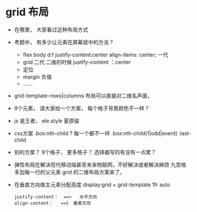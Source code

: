 # grid 布局

- 在哪里， 大家看过这种布局方式
- 考题中， 有多少让元素在屏幕居中的方法？
  - flex body d:f  justify-content:center  align-items: center;   一代
  - grid  二代 二维的时候   justify-content ：center
  - 定位
  - margin 负值
  - ...... 
- grid-template-rows|columns
  布局可以直接对二维名声面， 
-  9个元素， 请大家给一个方案， 每个格子背景颜色不一样？ 
  - js 是王者， ele.style  夏原骏
  - css方案 .box:nth-child
    ? 每一个都不一样
    .box:nth-child(1|odd|event) :last-child
  - 别的方案？ 9个格子， 更多格子？ 选择器写的有没有一点累？

- 弹性布局在解决现代移动端甚至未来物联网，不好解决或者解决麻烦
  九宫格 多加每一行的父元素
  grid 的二维布局方案来了。 


- 在垂直方向做主元素分配高度
    display:grid  + grid-template
    1fr  auto 

      justify-content：  ==>   水平方向
      align-content：   ==》 垂直方向

